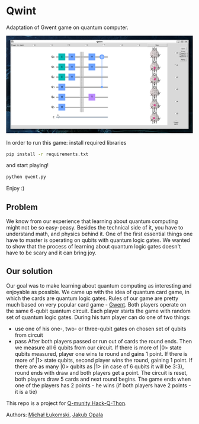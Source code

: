 # Qwint
Adaptation of Gwent game on quantum computer.

![game example](/screenshot-game-example.png)

In order to run this game:
install required libraries
```bash
pip install -r requirements.txt
```
and start playing!
```bash
python qwent.py
```
Enjoy :)

## Problem
We know from our experience that learning about quantum computing might not be so easy-peasy. Besides the technical side of it, you have to understand math, and physics behind it. One of the first essential things one have to master is operating on qubits with quantum logic gates. We wanted to show that the process of learning about quantum logic gates doesn't have to be scary and it can bring joy.

## Our solution
Our goal was to make learning about quantum computing as interesting and enjoyable as possible.  We came up with the idea of quantum card game, in which the cards are quantum logic gates. Rules of our game are pretty much based on very popular card game - [Gwent](https://www.playgwent.com/). Both players operate on the same 6-qubit quantum circuit. Each player starts the game with random set of quantum logic gates. During his turn player can do one of two things:
- use one of his one-, two- or three-qubit gates on chosen set of qubits from circuit
- pass
After both players passed or run out of cards the round ends. Then we measure all 6 qubits from our circuit. If there is more of |0> state qubits measured, player one wins te round and gains 1 point. If there is more of |1> state qubits, second player wins the round, gaining 1 point. If there are as many |0> qubits as |1> (in case of 6 qubits it will be 3:3), round ends with draw and both players get a point.
The circuit is reset, both players draw 5 cards and next round begins.
The game ends when one of the players has 2 points - he wins (if both players have 2 points - it is a tie)


This repo is a project for [Q-munity Hack-Q-Thon](https://www.qmunity.tech/hackqthon).

Authors:
[Michał Łukomski](https://github.com/michelangelo21),
[Jakub Opala](https://github.com/JakubOpala)